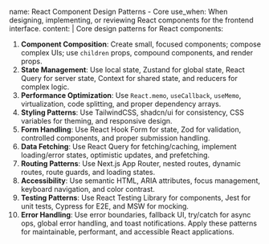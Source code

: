 name: React Component Design Patterns - Core
use_when: When designing, implementing, or reviewing React components for the frontend interface.
content: |
  Core design patterns for React components:
  1.  **Component Composition**: Create small, focused components; compose complex UIs; use `children` props, compound components, and render props.
  2.  **State Management**: Use local state, Zustand for global state, React Query for server state, Context for shared state, and reducers for complex logic.
  3.  **Performance Optimization**: Use `React.memo`, `useCallback`, `useMemo`, virtualization, code splitting, and proper dependency arrays.
  4.  **Styling Patterns**: Use TailwindCSS, shadcn/ui for consistency, CSS variables for theming, and responsive design.
  5.  **Form Handling**: Use React Hook Form for state, Zod for validation, controlled components, and proper submission handling.
  6.  **Data Fetching**: Use React Query for fetching/caching, implement loading/error states, optimistic updates, and prefetching.
  7.  **Routing Patterns**: Use Next.js App Router, nested routes, dynamic routes, route guards, and loading states.
  8.  **Accessibility**: Use semantic HTML, ARIA attributes, focus management, keyboard navigation, and color contrast.
  9.  **Testing Patterns**: Use React Testing Library for components, Jest for unit tests, Cypress for E2E, and MSW for mocking.
  10. **Error Handling**: Use error boundaries, fallback UI, try/catch for async ops, global error handling, and toast notifications.
  Apply these patterns for maintainable, performant, and accessible React applications.

